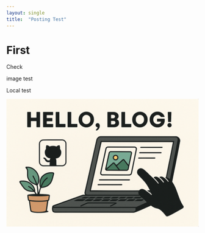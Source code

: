 ```yaml
---
layout: single
title:  "Posting Test"
---
```


# First 

Check



image test



Local test

![hello_blog](../images/2025-08-29-first/hello_blog.png)
